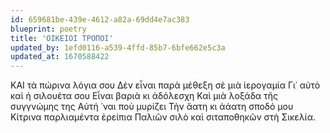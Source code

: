 ```yaml
---
id: 659681be-439e-4612-a82a-69dd4e7ac383
blueprint: poetry
title: 'ΟΙΚΕΙΟΙ ΤΡΟΠΟΙ'
updated_by: 1efd0116-a539-4ffd-85b7-6bfe662e5c3a
updated_at: 1670588422
---
```

ΚΑΙ τὰ πώρινα λόγια σου
Δὲν εἶναι παρὰ μέθεξη σὲ μιὰ ἱερογαμία
Γι᾿ αὐτὸ καὶ ἡ σιλουέτα σου
Εἶναι βαριὰ κι ἀδόλεσχη
Καὶ μιὰ λοξάδα τῆς συγγνώμης της
Αὐτή ᾿ναι ποὺ μυρίζει
Τὴν ἄατη κι ἀάατη σποδό μου
Κίτρινα παρλιαμέντα      ἐρείπια
Παλιῶν σιλὸ καὶ σιταποθηκῶν στὴ Σικελία.